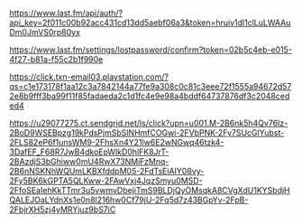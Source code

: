 https://www.last.fm/api/auth/?api_key=2f011c00b92acc431cd13dd5aebf06a3&token=hruiv1dl1clLuLWAAuDm0JmVS0rp80yx

https://www.last.fm/settings/lostpassword/confirm?token=02b5c4eb-e015-4f27-b81a-f55c2b1f990e

https://click.txn-email03.playstation.com/?qs=c1e173178f1aa12c3a7842144a77fe9a308c0c81c3eee72f1555a94672d572e8b9fff3ba99f11f85fadaeda2c1d1fc4e9e98a4bddf64737876df3c2048ceded4

https://u29077275.ct.sendgrid.net/ls/click?upn=u001.M-2B6nk5h4Qv76Iz-2BoD9WSEBpzg19kPdsPjmSbSlNHmfCOGwi-2FVbPNK-2Fy7SUcGlYubst-2FLS82eP6f1unsWM9-2FhsXn4Y21lw6E2wNGwq46tzk4-3DafEF_F68R7JwB4dkoEpWlkD0hlFK8JrT-2BAzdjS3bGhiww0mU4RwX73NMiFzMnq-2B6nNSKNhWQUmLKBXfddpM05-2FdTsEiAIY08vy-2Fy5BK6kGPTA5QLKww-2FAwVxj4JqzSmyu0MSD-2FfoSEaIehKkTTmr3u5vwmvDbejiTmS9BLDjQyOMsqkA8CVgXdU1KYSbdjHQALEJOaLYdnXs1e0n8l216hw0Cf79jU-2Fq5d7z43BGpYv-2FpB-2FbjrXH5zj4yMRYjuz9bS7iC
